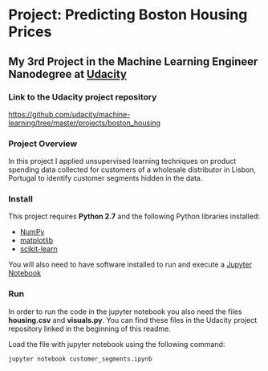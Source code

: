 # Project: Predicting Boston Housing Prices
## My 3rd Project in the Machine Learning Engineer Nanodegree at [Udacity](https://www.udacity.com/)

### Link to the Udacity project repository

https://github.com/udacity/machine-learning/tree/master/projects/boston_housing

### Project Overview
In this project I applied unsupervised learning techniques on product spending data collected for customers of a wholesale distributor in Lisbon, Portugal to identify customer segments hidden in the data.

### Install

This project requires **Python 2.7** and the following Python libraries installed:

- [NumPy](http://www.numpy.org/)
- [matplotlib](http://matplotlib.org/)
- [scikit-learn](http://scikit-learn.org/stable/)

You will also need to have software installed to run and execute a [Jupyter Notebook](http://jupyter.org/)

### Run

In order to run the code in the jupyter notebook you also need the files **housing.csv** and **visuals.py**. You can find these files in the Udacity project repository linked in the beginning of this readme.

Load the file with jupyter notebook using the following command:

```jupyter notebook customer_segments.ipynb```
